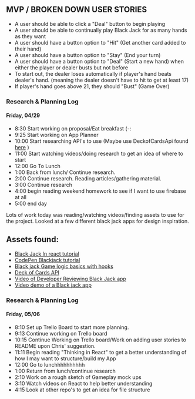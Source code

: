 ## MVP / BROKEN DOWN USER STORIES
* A user should be able to click a "Deal" button to begin playing
* A user should be able to continually play Black Jack for as many hands as they want
* A user should have a button option to "Hit" (Get another card added to their hand)
* A user should have a button option to "Stay" (End your turn)
* A user should have a button option to "Deal" (Start a new hand) when either the player or dealer busts but not before
* To start out, the dealer loses automatically if player's hand beats dealer's hand. (meaning the dealer doesn't have to hit to get at least 17)
* If player's hand goes above 21, they should "Bust" (Game Over)

### Research & Planning Log
#### Friday, 04/29

* 8:30 Start working on proposal/Eat breakfast (-:
* 9:25 Start working on App Planner
* 10:00 Start researching API's to use (Maybe use DeckofCardsApi found [here](https://deckofcardsapi.com/) )
* 11:00 Start watching videos/doing research to get an idea of where to start
* 12:00 Go To Lunch
* 1:00 Back from lunch/ Continue research. 
* 2:00 Continue research. Reading articles/gathering material.
* 3:00 Continue research
* 4:00 begin reading weekend homework to see if I want to use firebase at all
* 5:00 end day

Lots of work today was reading/watching videos/finding assets to use for the project. Looked at a few different black jack apps for design inspiration. 
## Assets found:

* [Black Jack In react tutorial](https://react.rocks/example/Blackjack)
* [CodePen Blackjack tutorial](https://codepen.io/jeffleu/pen/MbVGmM?editors=0010)
* [Black jack Game logic basics with hooks](https://blog.devgenius.io/blackjack-game-logic-basics-built-with-react-hooks-8e7e41fbbb87)
* [Deck of Cards API](https://deckofcardsapi.com/)
* [Video of Developer Reviewing Black Jack app](https://www.youtube.com/watch?v=69fcMxk3pq0&t=1356s)
* [Video demo of a Black jack app](https://www.youtube.com/watch?v=Es5kJumQYdI&t=4s)

### Research & Planning Log
#### Friday, 05/06

* 8:10 Set up Trello Board to start more planning.
* 9:13 Continue working on Trello board
* 10:15 Continue Working on Trello board/Work on adding user stories to README upon Chris' suggestion.
* 11:11 Begin reading "Thinking in React" to get a better understanding of how I may want to structure/build my App
* 12:00 Go to lunchhhhhhhhhh
* 1:00 Return from lunch/continue research
* 2:10 Work on a rough sketch of Gameplay mock ups
* 3:10 Watch videos on React to help better understanding
* 4:15 Look at other repo's to get an idea for file structure